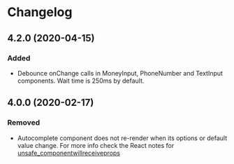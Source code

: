 # Changelog

## 4.2.0 (2020-04-15)
### Added
- Debounce onChange calls in MoneyInput, PhoneNumber and TextInput components.
  Wait time is 250ms by default.

## 4.0.0 (2020-02-17)
### Removed
- Autocomplete component does not re-render when its options or default value change. For more info check the React notes for [unsafe_componentwillreceiveprops](https://reactjs.org/docs/react-component.html#unsafe_componentwillreceiveprops)
